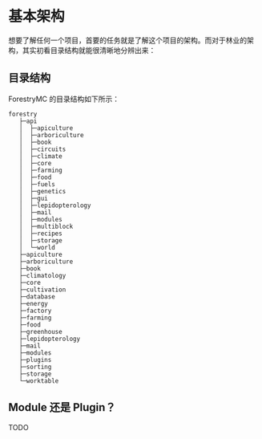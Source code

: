 # 基本架构

想要了解任何一个项目，首要的任务就是了解这个项目的架构。而对于林业的架构，其实初看目录结构就能很清晰地分辨出来：

## 目录结构

ForestryMC 的目录结构如下所示：

```
forestry
   ├─api
   │  ├─apiculture
   │  ├─arboriculture
   │  ├─book
   │  ├─circuits
   │  ├─climate
   │  ├─core
   │  ├─farming
   │  ├─food
   │  ├─fuels
   │  ├─genetics
   │  ├─gui
   │  ├─lepidopterology
   │  ├─mail
   │  ├─modules
   │  ├─multiblock
   │  ├─recipes
   │  ├─storage
   │  └─world
   ├─apiculture
   ├─arboriculture
   ├─book
   ├─climatology
   ├─core
   ├─cultivation
   ├─database
   ├─energy
   ├─factory
   ├─farming
   ├─food
   ├─greenhouse
   ├─lepidopterology
   ├─mail
   ├─modules
   ├─plugins
   ├─sorting
   ├─storage
   └─worktable
```

## Module 还是 Plugin？

TODO
